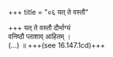 +++
title = "०६ यत् ते वस्तौ"

+++
यत् ते वस्तौ दौर्भाग्यं  
वनिष्ठौ प्लाशाव् आहितम् ।  
(…) ॥ +++(see 16.147.1cd)+++